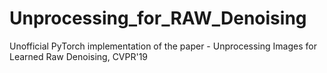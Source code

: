 # Unprocessing_for_RAW_Denoising
Unofficial PyTorch implementation of the paper - Unprocessing Images for Learned Raw Denoising, CVPR'19
